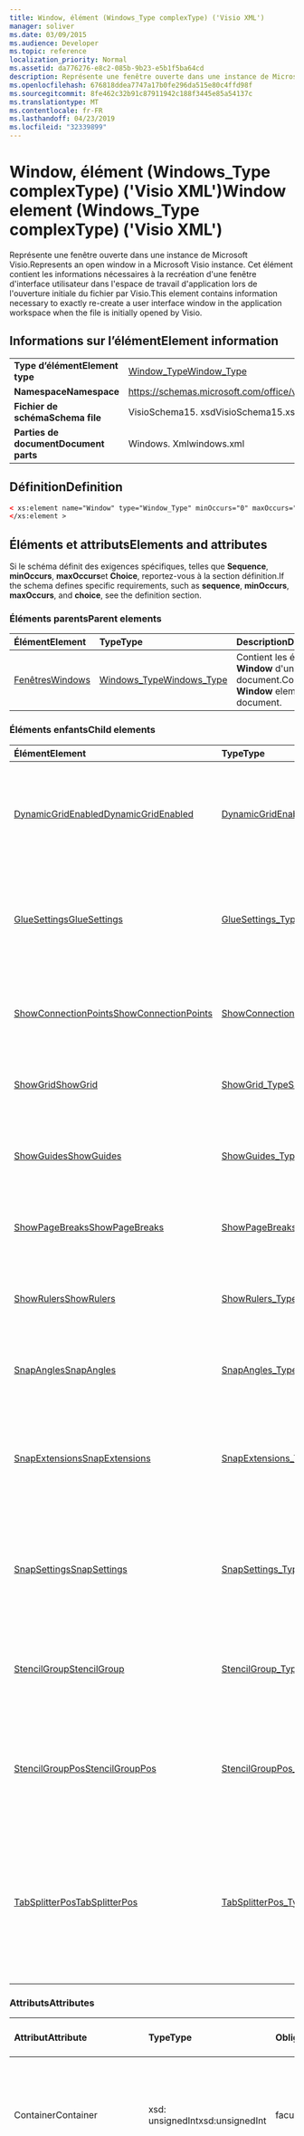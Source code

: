 ```yaml
---
title: Window, élément (Windows_Type complexType) ('Visio XML')
manager: soliver
ms.date: 03/09/2015
ms.audience: Developer
ms.topic: reference
localization_priority: Normal
ms.assetid: da776276-e8c2-085b-9b23-e5b1f5ba64cd
description: Représente une fenêtre ouverte dans une instance de Microsoft Visio. Cet élément contient les informations nécessaires à la recréation d'une fenêtre d'interface utilisateur dans l'espace de travail d'application lors de l'ouverture initiale du fichier par Visio.
ms.openlocfilehash: 676818ddea7747a17b0fe296da515e80c4ffd98f
ms.sourcegitcommit: 8fe462c32b91c87911942c188f3445e85a54137c
ms.translationtype: MT
ms.contentlocale: fr-FR
ms.lasthandoff: 04/23/2019
ms.locfileid: "32339899"
---
```

# <a name="window-element-windowstype-complextype-visio-xml"></a><span data-ttu-id="a557f-104">Window, élément (Windows_Type complexType) ('Visio XML')</span><span class="sxs-lookup"><span data-stu-id="a557f-104">Window element (Windows_Type complexType) ('Visio XML')</span></span>

<span data-ttu-id="a557f-105">Représente une fenêtre ouverte dans une instance de Microsoft Visio.</span><span class="sxs-lookup"><span data-stu-id="a557f-105">Represents an open window in a Microsoft Visio instance.</span></span> <span data-ttu-id="a557f-106">Cet élément contient les informations nécessaires à la recréation d'une fenêtre d'interface utilisateur dans l'espace de travail d'application lors de l'ouverture initiale du fichier par Visio.</span><span class="sxs-lookup"><span data-stu-id="a557f-106">This element contains information necessary to exactly re-create a user interface window in the application workspace when the file is initially opened by Visio.</span></span>
  
## <a name="element-information"></a><span data-ttu-id="a557f-107">Informations sur l’élément</span><span class="sxs-lookup"><span data-stu-id="a557f-107">Element information</span></span>

|||
|:-----|:-----|
|<span data-ttu-id="a557f-108">**Type d’élément**</span><span class="sxs-lookup"><span data-stu-id="a557f-108">**Element type**</span></span> <br/> |[<span data-ttu-id="a557f-109">Window_Type</span><span class="sxs-lookup"><span data-stu-id="a557f-109">Window_Type</span></span>](window_type-complextypevisio-xml.md) <br/> |
|<span data-ttu-id="a557f-110">**Namespace**</span><span class="sxs-lookup"><span data-stu-id="a557f-110">**Namespace**</span></span> <br/> |https://schemas.microsoft.com/office/visio/2012/main  <br/> |
|<span data-ttu-id="a557f-111">**Fichier de schéma**</span><span class="sxs-lookup"><span data-stu-id="a557f-111">**Schema file**</span></span> <br/> |<span data-ttu-id="a557f-112">VisioSchema15. xsd</span><span class="sxs-lookup"><span data-stu-id="a557f-112">VisioSchema15.xsd</span></span>  <br/> |
|<span data-ttu-id="a557f-113">**Parties de document**</span><span class="sxs-lookup"><span data-stu-id="a557f-113">**Document parts**</span></span> <br/> |<span data-ttu-id="a557f-114">Windows. Xml</span><span class="sxs-lookup"><span data-stu-id="a557f-114">windows.xml</span></span>  <br/> |
   
## <a name="definition"></a><span data-ttu-id="a557f-115">Définition</span><span class="sxs-lookup"><span data-stu-id="a557f-115">Definition</span></span>

```XML
< xs:element name="Window" type="Window_Type" minOccurs="0" maxOccurs="unbounded" >
</xs:element >
```

## <a name="elements-and-attributes"></a><span data-ttu-id="a557f-116">Éléments et attributs</span><span class="sxs-lookup"><span data-stu-id="a557f-116">Elements and attributes</span></span>

<span data-ttu-id="a557f-117">Si le schéma définit des exigences spécifiques, telles que **Sequence**, **minOccurs**, **maxOccurs**et **Choice**, reportez-vous à la section définition.</span><span class="sxs-lookup"><span data-stu-id="a557f-117">If the schema defines specific requirements, such as **sequence**, **minOccurs**, **maxOccurs**, and **choice**, see the definition section.</span></span> 
  
### <a name="parent-elements"></a><span data-ttu-id="a557f-118">Éléments parents</span><span class="sxs-lookup"><span data-stu-id="a557f-118">Parent elements</span></span>

|<span data-ttu-id="a557f-119">**Élément**</span><span class="sxs-lookup"><span data-stu-id="a557f-119">**Element**</span></span>|<span data-ttu-id="a557f-120">**Type**</span><span class="sxs-lookup"><span data-stu-id="a557f-120">**Type**</span></span>|<span data-ttu-id="a557f-121">**Description**</span><span class="sxs-lookup"><span data-stu-id="a557f-121">**Description**</span></span>|
|:-----|:-----|:-----|
|[<span data-ttu-id="a557f-122">Fenêtres</span><span class="sxs-lookup"><span data-stu-id="a557f-122">Windows</span></span>](windows-elementvisio-xml.md) <br/> |[<span data-ttu-id="a557f-123">Windows_Type</span><span class="sxs-lookup"><span data-stu-id="a557f-123">Windows_Type</span></span>](windows_type-complextypevisio-xml.md) <br/> |<span data-ttu-id="a557f-124">Contient les éléments **Window** d'un document.</span><span class="sxs-lookup"><span data-stu-id="a557f-124">Contains the **Window** elements for a document.</span></span>  <br/> |
   
### <a name="child-elements"></a><span data-ttu-id="a557f-125">Éléments enfants</span><span class="sxs-lookup"><span data-stu-id="a557f-125">Child elements</span></span>

|<span data-ttu-id="a557f-126">**Élément**</span><span class="sxs-lookup"><span data-stu-id="a557f-126">**Element**</span></span>|<span data-ttu-id="a557f-127">**Type**</span><span class="sxs-lookup"><span data-stu-id="a557f-127">**Type**</span></span>|<span data-ttu-id="a557f-128">**Description**</span><span class="sxs-lookup"><span data-stu-id="a557f-128">**Description**</span></span>|
|:-----|:-----|:-----|
|[<span data-ttu-id="a557f-129">DynamicGridEnabled</span><span class="sxs-lookup"><span data-stu-id="a557f-129">DynamicGridEnabled</span></span>](dynamicgridenabled-element-window_type-complextypevisio-xml.md) <br/> |[<span data-ttu-id="a557f-130">DynamicGridEnabled_Type</span><span class="sxs-lookup"><span data-stu-id="a557f-130">DynamicGridEnabled_Type</span></span>](dynamicgridenabled_type-complextypevisio-xml.md) <br/> |<span data-ttu-id="a557f-131">Indique si la fonctionnalité de grille dynamique est activée pour un document ou une fenêtre.</span><span class="sxs-lookup"><span data-stu-id="a557f-131">Specifies whether the dynamic grid feature is enabled for a document or window.</span></span>  <br/> |
|[<span data-ttu-id="a557f-132">GlueSettings</span><span class="sxs-lookup"><span data-stu-id="a557f-132">GlueSettings</span></span>](gluesettings-element-window_type-complextypevisio-xml.md) <br/> |[<span data-ttu-id="a557f-133">GlueSettings_Type</span><span class="sxs-lookup"><span data-stu-id="a557f-133">GlueSettings_Type</span></span>](gluesettings_type-complextypevisio-xml.md) <br/> |<span data-ttu-id="a557f-134">Spécifie les objets vers lesquels les formes se collent lorsque le collage est activé dans le document.</span><span class="sxs-lookup"><span data-stu-id="a557f-134">Specifies the objects that shapes glue to when glue is enabled in the document.</span></span>  <br/> |
|[<span data-ttu-id="a557f-135">ShowConnectionPoints</span><span class="sxs-lookup"><span data-stu-id="a557f-135">ShowConnectionPoints</span></span>](showconnectionpoints-element-window_type-complextypevisio-xml.md) <br/> |[<span data-ttu-id="a557f-136">ShowConnectionPoints_Type</span><span class="sxs-lookup"><span data-stu-id="a557f-136">ShowConnectionPoints_Type</span></span>](showconnectionpoints_type-complextypevisio-xml.md) <br/> |<span data-ttu-id="a557f-137">Indique si les points de connexion sont affichés dans une fenêtre.</span><span class="sxs-lookup"><span data-stu-id="a557f-137">Specifies whether connection points are shown in a window.</span></span>  <br/> |
|[<span data-ttu-id="a557f-138">ShowGrid</span><span class="sxs-lookup"><span data-stu-id="a557f-138">ShowGrid</span></span>](showgrid-element-window_type-complextypevisio-xml.md) <br/> |[<span data-ttu-id="a557f-139">ShowGrid_Type</span><span class="sxs-lookup"><span data-stu-id="a557f-139">ShowGrid_Type</span></span>](showgrid_type-complextypevisio-xml.md) <br/> |<span data-ttu-id="a557f-140">Indique si une grille est affichée dans la fenêtre de dessin.</span><span class="sxs-lookup"><span data-stu-id="a557f-140">Specifies whether a grid is shown in the drawing window.</span></span>  <br/> |
|[<span data-ttu-id="a557f-141">ShowGuides</span><span class="sxs-lookup"><span data-stu-id="a557f-141">ShowGuides</span></span>](showguides-element-window_type-complextypevisio-xml.md) <br/> |[<span data-ttu-id="a557f-142">ShowGuides_Type</span><span class="sxs-lookup"><span data-stu-id="a557f-142">ShowGuides_Type</span></span>](showguides_type-complextypevisio-xml.md) <br/> |<span data-ttu-id="a557f-143">Indique si les repères sont affichés dans la fenêtre de dessin.</span><span class="sxs-lookup"><span data-stu-id="a557f-143">Specifies whether guides are shown in the drawing window.</span></span>  <br/> |
|[<span data-ttu-id="a557f-144">ShowPageBreaks</span><span class="sxs-lookup"><span data-stu-id="a557f-144">ShowPageBreaks</span></span>](showpagebreaks-element-window_type-complextypevisio-xml.md) <br/> |[<span data-ttu-id="a557f-145">ShowPageBreaks_Type</span><span class="sxs-lookup"><span data-stu-id="a557f-145">ShowPageBreaks_Type</span></span>](showpagebreaks_type-complextypevisio-xml.md) <br/> |<span data-ttu-id="a557f-146">Indique si les sauts de page sont affichés dans une fenêtre.</span><span class="sxs-lookup"><span data-stu-id="a557f-146">Specifies whether page breaks are shown in a window.</span></span>  <br/> |
|[<span data-ttu-id="a557f-147">ShowRulers</span><span class="sxs-lookup"><span data-stu-id="a557f-147">ShowRulers</span></span>](showrulers-element-window_type-complextypevisio-xml.md) <br/> |[<span data-ttu-id="a557f-148">ShowRulers_Type</span><span class="sxs-lookup"><span data-stu-id="a557f-148">ShowRulers_Type</span></span>](showrulers_type-complextypevisio-xml.md) <br/> |<span data-ttu-id="a557f-149">Indique si les règles sont affichées dans la fenêtre de dessin.</span><span class="sxs-lookup"><span data-stu-id="a557f-149">Specifies whether rulers are shown in the drawing window.</span></span>  <br/> |
|[<span data-ttu-id="a557f-150">SnapAngles</span><span class="sxs-lookup"><span data-stu-id="a557f-150">SnapAngles</span></span>](snapangles-element-window_type-complextypevisio-xml.md) <br/> |[<span data-ttu-id="a557f-151">SnapAngles_Type</span><span class="sxs-lookup"><span data-stu-id="a557f-151">SnapAngles_Type</span></span>](snapangles_type-complextypevisio-xml.md) <br/> |<span data-ttu-id="a557f-152">Contient une collection d'éléments **SnapAngle** .</span><span class="sxs-lookup"><span data-stu-id="a557f-152">Contains a collection of **SnapAngle** elements.</span></span>  <br/> |
|[<span data-ttu-id="a557f-153">SnapExtensions</span><span class="sxs-lookup"><span data-stu-id="a557f-153">SnapExtensions</span></span>](snapextensions-element-window_type-complextypevisio-xml.md) <br/> |[<span data-ttu-id="a557f-154">SnapExtensions_Type</span><span class="sxs-lookup"><span data-stu-id="a557f-154">SnapExtensions_Type</span></span>](snapextensions_type-complextypevisio-xml.md) <br/> |<span data-ttu-id="a557f-155">Indique si un paramètre d'extension d'alignement spécifique est activé ou désactivé pour la fenêtre active.</span><span class="sxs-lookup"><span data-stu-id="a557f-155">Specifies whether a specific snap extension setting is enabled or disabled for the active window.</span></span>  <br/> |
|[<span data-ttu-id="a557f-156">SnapSettings</span><span class="sxs-lookup"><span data-stu-id="a557f-156">SnapSettings</span></span>](snapsettings-element-window_type-complextypevisio-xml.md) <br/> |[<span data-ttu-id="a557f-157">SnapSettings_Type</span><span class="sxs-lookup"><span data-stu-id="a557f-157">SnapSettings_Type</span></span>](snapsettings_type-complextypevisio-xml.md) <br/> |<span data-ttu-id="a557f-158">Spécifie les objets sur lesquels aligner les formes lorsque l'alignement est actif dans la fenêtre.</span><span class="sxs-lookup"><span data-stu-id="a557f-158">Specifies the objects that shapes snap to when snap is active in the window.</span></span>  <br/> |
|[<span data-ttu-id="a557f-159">StencilGroup</span><span class="sxs-lookup"><span data-stu-id="a557f-159">StencilGroup</span></span>](stencilgroup-element-window_type-complextypevisio-xml.md) <br/> |[<span data-ttu-id="a557f-160">StencilGroup_Type</span><span class="sxs-lookup"><span data-stu-id="a557f-160">StencilGroup_Type</span></span>](stencilgroup_type-complextypevisio-xml.md) <br/> |<span data-ttu-id="a557f-161">Spécifie le groupe de fenêtres de stencil fusionné dont la fenêtre est membre.</span><span class="sxs-lookup"><span data-stu-id="a557f-161">Specifies the group of merged stencil windows of which the window is a member.</span></span>  <br/> |
|[<span data-ttu-id="a557f-162">StencilGroupPos</span><span class="sxs-lookup"><span data-stu-id="a557f-162">StencilGroupPos</span></span>](stencilgrouppos-element-window_type-complextypevisio-xml.md) <br/> |[<span data-ttu-id="a557f-163">StencilGroupPos_Type</span><span class="sxs-lookup"><span data-stu-id="a557f-163">StencilGroupPos_Type</span></span>](stencilgrouppos_type-complextypevisio-xml.md) <br/> |<span data-ttu-id="a557f-164">Contient un entier qui spécifie la position relative d'un gabarit dans un groupe dans une fenêtre.</span><span class="sxs-lookup"><span data-stu-id="a557f-164">Contains an integer that specifies the relative position of a stencil within a group in a window.</span></span>  <br/> |
|[<span data-ttu-id="a557f-165">TabSplitterPos</span><span class="sxs-lookup"><span data-stu-id="a557f-165">TabSplitterPos</span></span>](tabsplitterpos-element-window_type-complextypevisio-xml.md) <br/> |[<span data-ttu-id="a557f-166">TabSplitterPos_Type</span><span class="sxs-lookup"><span data-stu-id="a557f-166">TabSplitterPos_Type</span></span>](tabsplitterpos_type-complextypevisio-xml.md) <br/> |<span data-ttu-id="a557f-167">Cette énumération spécifie la largeur du contrôle d'onglet de page d'une fenêtre de dessin (sous la forme d'une fraction de la largeur totale de la fenêtre de dessin).</span><span class="sxs-lookup"><span data-stu-id="a557f-167">Specifies the width of the page tab control of a drawing window (as a fraction of the total width of the drawing window).</span></span>  <br/> |
   
### <a name="attributes"></a><span data-ttu-id="a557f-168">Attributs</span><span class="sxs-lookup"><span data-stu-id="a557f-168">Attributes</span></span>

|<span data-ttu-id="a557f-169">**Attribut**</span><span class="sxs-lookup"><span data-stu-id="a557f-169">**Attribute**</span></span>|<span data-ttu-id="a557f-170">**Type**</span><span class="sxs-lookup"><span data-stu-id="a557f-170">**Type**</span></span>|<span data-ttu-id="a557f-171">**Obligatoire**</span><span class="sxs-lookup"><span data-stu-id="a557f-171">**Required**</span></span>|<span data-ttu-id="a557f-172">**Description**</span><span class="sxs-lookup"><span data-stu-id="a557f-172">**Description**</span></span>|<span data-ttu-id="a557f-173">**Valeurs possibles**</span><span class="sxs-lookup"><span data-stu-id="a557f-173">**Possible values**</span></span>|
|:-----|:-----|:-----|:-----|:-----|
|<span data-ttu-id="a557f-174">Container</span><span class="sxs-lookup"><span data-stu-id="a557f-174">Container</span></span>  <br/> |<span data-ttu-id="a557f-175">xsd: unsignedInt</span><span class="sxs-lookup"><span data-stu-id="a557f-175">xsd:unsignedInt</span></span>  <br/> |<span data-ttu-id="a557f-176">facultatif</span><span class="sxs-lookup"><span data-stu-id="a557f-176">optional</span></span>  <br/> |<span data-ttu-id="a557f-177">ID du conteneur: page, Sheet ou Master.</span><span class="sxs-lookup"><span data-stu-id="a557f-177">ID of container: Page, Sheet, or Master.</span></span> <span data-ttu-id="a557f-178">Uniquement pertinent et nécessaire si **ContainerType** est spécifié.</span><span class="sxs-lookup"><span data-stu-id="a557f-178">Only relevant and necessary if **ContainerType** is specified.</span></span>  <br/> |<span data-ttu-id="a557f-179">Valeurs du type xsd: unsignedInt.</span><span class="sxs-lookup"><span data-stu-id="a557f-179">Values of the xsd:unsignedInt type.</span></span>  <br/> |
|<span data-ttu-id="a557f-180">ContainerType</span><span class="sxs-lookup"><span data-stu-id="a557f-180">ContainerType</span></span>  <br/> |<span data-ttu-id="a557f-181">xsd: Token</span><span class="sxs-lookup"><span data-stu-id="a557f-181">xsd:token</span></span>  <br/> |<span data-ttu-id="a557f-182">facultatif</span><span class="sxs-lookup"><span data-stu-id="a557f-182">optional</span></span>  <br/> |<span data-ttu-id="a557f-183">Peut être l'une des valeurs suivantes: document, page ou Master.</span><span class="sxs-lookup"><span data-stu-id="a557f-183">May be one of the following values: Document, Page, or Master.</span></span> <span data-ttu-id="a557f-184">S'applique uniquement lorsque **WindowType** est spécifié en tant que Drawing ou Sheet.</span><span class="sxs-lookup"><span data-stu-id="a557f-184">Only relevant when **WindowType** is specified as Drawing or Sheet.</span></span>  <br/> |<span data-ttu-id="a557f-185">Valeurs du type xsd: Token.</span><span class="sxs-lookup"><span data-stu-id="a557f-185">Values of the xsd:token type.</span></span>  <br/> |
|<span data-ttu-id="a557f-186">Document</span><span class="sxs-lookup"><span data-stu-id="a557f-186">Document</span></span>  <br/> |<span data-ttu-id="a557f-187">xsd: String</span><span class="sxs-lookup"><span data-stu-id="a557f-187">xsd:string</span></span>  <br/> |<span data-ttu-id="a557f-188">facultatif</span><span class="sxs-lookup"><span data-stu-id="a557f-188">optional</span></span>  <br/> |<span data-ttu-id="a557f-189">Chemin d'accès de fichier du document affiché dans cette fenêtre.</span><span class="sxs-lookup"><span data-stu-id="a557f-189">File path of the document displayed in this window.</span></span>  <br/> |<span data-ttu-id="a557f-190">Valeurs du type xsd: String.</span><span class="sxs-lookup"><span data-stu-id="a557f-190">Values of the xsd:string type.</span></span>  <br/> |
|<span data-ttu-id="a557f-191">ID</span><span class="sxs-lookup"><span data-stu-id="a557f-191">ID</span></span>  <br/> |<span data-ttu-id="a557f-192">xsd: unsignedInt</span><span class="sxs-lookup"><span data-stu-id="a557f-192">xsd:unsignedInt</span></span>  <br/> |<span data-ttu-id="a557f-193">obligatoire</span><span class="sxs-lookup"><span data-stu-id="a557f-193">required</span></span>  <br/> |<span data-ttu-id="a557f-194">ID unique de l'élément au sein de son élément parent.</span><span class="sxs-lookup"><span data-stu-id="a557f-194">The unique ID of the element within its parent element.</span></span>  <br/> |<span data-ttu-id="a557f-195">Valeurs du type xsd: unsignedInt.</span><span class="sxs-lookup"><span data-stu-id="a557f-195">Values of the xsd:unsignedInt type.</span></span>  <br/> |
|<span data-ttu-id="a557f-196">Master</span><span class="sxs-lookup"><span data-stu-id="a557f-196">Master</span></span>  <br/> |<span data-ttu-id="a557f-197">xsd: unsignedInt</span><span class="sxs-lookup"><span data-stu-id="a557f-197">xsd:unsignedInt</span></span>  <br/> |<span data-ttu-id="a557f-198">facultatif</span><span class="sxs-lookup"><span data-stu-id="a557f-198">optional</span></span>  <br/> |<span data-ttu-id="a557f-199">ID maître si cette fenêtre affiche une forme de base.</span><span class="sxs-lookup"><span data-stu-id="a557f-199">Master ID if this window is displaying a master.</span></span>  <br/> |<span data-ttu-id="a557f-200">Valeurs du type xsd: unsignedInt.</span><span class="sxs-lookup"><span data-stu-id="a557f-200">Values of the xsd:unsignedInt type.</span></span>  <br/> |
|<span data-ttu-id="a557f-201">Page</span><span class="sxs-lookup"><span data-stu-id="a557f-201">Page</span></span>  <br/> |<span data-ttu-id="a557f-202">xsd: unsignedInt</span><span class="sxs-lookup"><span data-stu-id="a557f-202">xsd:unsignedInt</span></span>  <br/> |<span data-ttu-id="a557f-203">facultatif</span><span class="sxs-lookup"><span data-stu-id="a557f-203">optional</span></span>  <br/> |<span data-ttu-id="a557f-204">ID de page si cette fenêtre affiche une page.</span><span class="sxs-lookup"><span data-stu-id="a557f-204">Page ID if this window is displaying a page.</span></span> <span data-ttu-id="a557f-205">S'applique uniquement lorsque **WindowType** est spécifié en tant que Drawing et **ContainerType** est spécifié en tant que page.</span><span class="sxs-lookup"><span data-stu-id="a557f-205">Relevant only when **WindowType** is specified as Drawing and **ContainerType** is specified as Page.</span></span>  <br/> |<span data-ttu-id="a557f-206">Valeurs du type xsd: unsignedInt.</span><span class="sxs-lookup"><span data-stu-id="a557f-206">Values of the xsd:unsignedInt type.</span></span>  <br/> |
|<span data-ttu-id="a557f-207">ParentWindow</span><span class="sxs-lookup"><span data-stu-id="a557f-207">ParentWindow</span></span>  <br/> |<span data-ttu-id="a557f-208">xsd: unsignedInt</span><span class="sxs-lookup"><span data-stu-id="a557f-208">xsd:unsignedInt</span></span>  <br/> |<span data-ttu-id="a557f-209">facultatif</span><span class="sxs-lookup"><span data-stu-id="a557f-209">optional</span></span>  <br/> |<span data-ttu-id="a557f-210">ID de la fenêtre dans laquelle cette fenêtre de gabarit est contenue.</span><span class="sxs-lookup"><span data-stu-id="a557f-210">ID of window in which this stencil window is contained.</span></span> <span data-ttu-id="a557f-211">S'applique uniquement lorsque **WindowType** est spécifié en tant que gabarit.</span><span class="sxs-lookup"><span data-stu-id="a557f-211">Relevant only when **WindowType** is specified as Stencil.</span></span>  <br/> |<span data-ttu-id="a557f-212">Valeurs du type xsd: unsignedInt.</span><span class="sxs-lookup"><span data-stu-id="a557f-212">Values of the xsd:unsignedInt type.</span></span>  <br/> |
|<span data-ttu-id="a557f-213">ReadOnly</span><span class="sxs-lookup"><span data-stu-id="a557f-213">ReadOnly</span></span>  <br/> |<span data-ttu-id="a557f-214">xsd: Boolean</span><span class="sxs-lookup"><span data-stu-id="a557f-214">xsd:boolean</span></span>  <br/> |<span data-ttu-id="a557f-215">facultatif</span><span class="sxs-lookup"><span data-stu-id="a557f-215">optional</span></span>  <br/> |<span data-ttu-id="a557f-216">Indicateur en lecture seule s'il ne s'agit pas d'un gabarit de document.</span><span class="sxs-lookup"><span data-stu-id="a557f-216">Read-only flag if this stencil is not a document stencil.</span></span>  <br/> |<span data-ttu-id="a557f-217">Valeurs du type xsd: Boolean.</span><span class="sxs-lookup"><span data-stu-id="a557f-217">Values of the xsd:boolean type.</span></span>  <br/> |
|<span data-ttu-id="a557f-218">Sheet</span><span class="sxs-lookup"><span data-stu-id="a557f-218">Sheet</span></span>  <br/> |<span data-ttu-id="a557f-219">xsd: unsignedInt</span><span class="sxs-lookup"><span data-stu-id="a557f-219">xsd:unsignedInt</span></span>  <br/> |<span data-ttu-id="a557f-220">facultatif</span><span class="sxs-lookup"><span data-stu-id="a557f-220">optional</span></span>  <br/> |<span data-ttu-id="a557f-221">ID de la feuille dans le conteneur.</span><span class="sxs-lookup"><span data-stu-id="a557f-221">ID of sheet in container.</span></span> <span data-ttu-id="a557f-222">Pertinent uniquement lorsque le conteneur est spécifié en tant que feuille.</span><span class="sxs-lookup"><span data-stu-id="a557f-222">Relevant only when Container is specified as Sheet.</span></span>  <br/> |<span data-ttu-id="a557f-223">Valeurs du type xsd: unsignedInt.</span><span class="sxs-lookup"><span data-stu-id="a557f-223">Values of the xsd:unsignedInt type.</span></span>  <br/> |
|<span data-ttu-id="a557f-224">ViewCenterX</span><span class="sxs-lookup"><span data-stu-id="a557f-224">ViewCenterX</span></span>  <br/> |<span data-ttu-id="a557f-225">xsd: double</span><span class="sxs-lookup"><span data-stu-id="a557f-225">xsd:double</span></span>  <br/> |<span data-ttu-id="a557f-226">facultatif</span><span class="sxs-lookup"><span data-stu-id="a557f-226">optional</span></span>  <br/> |<span data-ttu-id="a557f-227">**ViewCenterX** et **ViewCenterY** spécifient un point central sur une page qu'un nouvel affichage (fenêtre) présuppose lorsqu'il est ouvert au départ.</span><span class="sxs-lookup"><span data-stu-id="a557f-227">**ViewCenterX** and **ViewCenterY** specify a center point on a page that a new view (window) assumes when it is opened initially.</span></span>  <br/> |<span data-ttu-id="a557f-228">Valeurs du type xsd: double.</span><span class="sxs-lookup"><span data-stu-id="a557f-228">Values of the xsd:double type.</span></span>  <br/> |
|<span data-ttu-id="a557f-229">ViewCenterY</span><span class="sxs-lookup"><span data-stu-id="a557f-229">ViewCenterY</span></span>  <br/> |<span data-ttu-id="a557f-230">xsd: double</span><span class="sxs-lookup"><span data-stu-id="a557f-230">xsd:double</span></span>  <br/> |<span data-ttu-id="a557f-231">facultatif</span><span class="sxs-lookup"><span data-stu-id="a557f-231">optional</span></span>  <br/> |<span data-ttu-id="a557f-232">**ViewCenterX** et **ViewCenterY** spécifient un point central sur une page qu'un nouvel affichage (fenêtre) présuppose lorsqu'il est ouvert au départ.</span><span class="sxs-lookup"><span data-stu-id="a557f-232">**ViewCenterX** and **ViewCenterY** specify a center point on a page that a new view (window) assumes when it is opened initially.</span></span>  <br/> |<span data-ttu-id="a557f-233">Valeurs du type xsd: double.</span><span class="sxs-lookup"><span data-stu-id="a557f-233">Values of the xsd:double type.</span></span>  <br/> |
|<span data-ttu-id="a557f-234">ViewScale</span><span class="sxs-lookup"><span data-stu-id="a557f-234">ViewScale</span></span>  <br/> |<span data-ttu-id="a557f-235">xsd: double</span><span class="sxs-lookup"><span data-stu-id="a557f-235">xsd:double</span></span>  <br/> |<span data-ttu-id="a557f-236">facultatif</span><span class="sxs-lookup"><span data-stu-id="a557f-236">optional</span></span>  <br/> |<span data-ttu-id="a557f-237">Facteur d'agrandissement par défaut à utiliser lors de l'ouverture d'une nouvelle vue (fenêtre) de la page.</span><span class="sxs-lookup"><span data-stu-id="a557f-237">The default magnification factor to use when a new view (window) of the page is opened.</span></span> <span data-ttu-id="a557f-238">Par exemple, 1 = 100%; 1,5 = 150%, etc.</span><span class="sxs-lookup"><span data-stu-id="a557f-238">For example, 1 = 100%; 1.5 = 150%, and so on.</span></span>  <br/> |<span data-ttu-id="a557f-239">Valeurs du type xsd: double.</span><span class="sxs-lookup"><span data-stu-id="a557f-239">Values of the xsd:double type.</span></span>  <br/> |
|<span data-ttu-id="a557f-240">WindowHeight</span><span class="sxs-lookup"><span data-stu-id="a557f-240">WindowHeight</span></span>  <br/> |<span data-ttu-id="a557f-241">xsd: unsignedInt</span><span class="sxs-lookup"><span data-stu-id="a557f-241">xsd:unsignedInt</span></span>  <br/> |<span data-ttu-id="a557f-242">facultatif</span><span class="sxs-lookup"><span data-stu-id="a557f-242">optional</span></span>  <br/> |<span data-ttu-id="a557f-243">Hauteur du rectangle de la fenêtre.</span><span class="sxs-lookup"><span data-stu-id="a557f-243">Height of the window rectangle.</span></span>  <br/> |<span data-ttu-id="a557f-244">Valeurs du type xsd: unsignedInt.</span><span class="sxs-lookup"><span data-stu-id="a557f-244">Values of the xsd:unsignedInt type.</span></span>  <br/> |
|<span data-ttu-id="a557f-245">WindowLeft</span><span class="sxs-lookup"><span data-stu-id="a557f-245">WindowLeft</span></span>  <br/> |<span data-ttu-id="a557f-246">xsd: Short</span><span class="sxs-lookup"><span data-stu-id="a557f-246">xsd:short</span></span>  <br/> |<span data-ttu-id="a557f-247">facultatif</span><span class="sxs-lookup"><span data-stu-id="a557f-247">optional</span></span>  <br/> |<span data-ttu-id="a557f-248">Coordonnée gauche du rectangle de la fenêtre.</span><span class="sxs-lookup"><span data-stu-id="a557f-248">Left coordinate of the window rectangle.</span></span>  <br/> |<span data-ttu-id="a557f-249">Valeurs du type xsd: short.</span><span class="sxs-lookup"><span data-stu-id="a557f-249">Values of the xsd:short type.</span></span>  <br/> |
|<span data-ttu-id="a557f-250">WindowState</span><span class="sxs-lookup"><span data-stu-id="a557f-250">WindowState</span></span>  <br/> |<span data-ttu-id="a557f-251">xsd: unsignedInt</span><span class="sxs-lookup"><span data-stu-id="a557f-251">xsd:unsignedInt</span></span>  <br/> |<span data-ttu-id="a557f-252">facultatif</span><span class="sxs-lookup"><span data-stu-id="a557f-252">optional</span></span>  <br/> |<span data-ttu-id="a557f-253">Entier spécifiant des indicateurs binaires.</span><span class="sxs-lookup"><span data-stu-id="a557f-253">An integer specifying bit flags.</span></span>  <br/> |<span data-ttu-id="a557f-254">Valeurs du type xsd: unsignedInt.</span><span class="sxs-lookup"><span data-stu-id="a557f-254">Values of the xsd:unsignedInt type.</span></span>  <br/> |
|<span data-ttu-id="a557f-255">WindowTop</span><span class="sxs-lookup"><span data-stu-id="a557f-255">WindowTop</span></span>  <br/> |<span data-ttu-id="a557f-256">xsd: Short</span><span class="sxs-lookup"><span data-stu-id="a557f-256">xsd:short</span></span>  <br/> |<span data-ttu-id="a557f-257">facultatif</span><span class="sxs-lookup"><span data-stu-id="a557f-257">optional</span></span>  <br/> |<span data-ttu-id="a557f-258">Coordonnée supérieure du rectangle de la fenêtre.</span><span class="sxs-lookup"><span data-stu-id="a557f-258">Top coordinate of the window rectangle.</span></span>  <br/> |<span data-ttu-id="a557f-259">Valeurs du type xsd: short.</span><span class="sxs-lookup"><span data-stu-id="a557f-259">Values of the xsd:short type.</span></span>  <br/> |
|<span data-ttu-id="a557f-260">WindowType</span><span class="sxs-lookup"><span data-stu-id="a557f-260">WindowType</span></span>  <br/> |<span data-ttu-id="a557f-261">xsd: Token</span><span class="sxs-lookup"><span data-stu-id="a557f-261">xsd:token</span></span>  <br/> |<span data-ttu-id="a557f-262">obligatoire</span><span class="sxs-lookup"><span data-stu-id="a557f-262">required</span></span>  <br/> |<span data-ttu-id="a557f-263">Une valeur énumérée qui peut être l'une des valeurs suivantes: Drawing, Sheet, stencil ou Icon.</span><span class="sxs-lookup"><span data-stu-id="a557f-263">An enumerated value that may be one of the following: Drawing, Sheet, Stencil, or Icon.</span></span>  <br/> |<span data-ttu-id="a557f-264">Valeurs du type xsd: Token.</span><span class="sxs-lookup"><span data-stu-id="a557f-264">Values of the xsd:token type.</span></span>  <br/> |
|<span data-ttu-id="a557f-265">WindowWidth</span><span class="sxs-lookup"><span data-stu-id="a557f-265">WindowWidth</span></span>  <br/> |<span data-ttu-id="a557f-266">xsd: unsignedInt</span><span class="sxs-lookup"><span data-stu-id="a557f-266">xsd:unsignedInt</span></span>  <br/> |<span data-ttu-id="a557f-267">facultatif</span><span class="sxs-lookup"><span data-stu-id="a557f-267">optional</span></span>  <br/> |<span data-ttu-id="a557f-268">Largeur du rectangle de la fenêtre.</span><span class="sxs-lookup"><span data-stu-id="a557f-268">Width of the window rectangle.</span></span>  <br/> |<span data-ttu-id="a557f-269">Valeurs du type xsd: unsignedInt.</span><span class="sxs-lookup"><span data-stu-id="a557f-269">Values of the xsd:unsignedInt type.</span></span>  <br/> |
   

